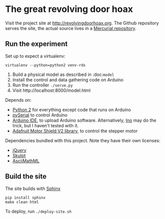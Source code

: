 # The great revolving door hoax #

Visit the project site at http://revolvingdoorhoax.org. The Github repository serves the site, the actual source lives in a [Mercurial repository].

## Run the experiment ##

Set up to expect a virtualenv:

```
virtualenv --python=python2 venv-rdx
```

1. Build a physical model as described in :doc:`model`
2. Install the control and data gathering code on Arduino
3. Run the controller `./serve.py`
4. Visit http://localhost:8000/model.html

Depends on:

* [Python 2] for everything except code that runs on Arduino
* [pySerial] to control Arduino
* [Arduino IDE], to upload Arduino software. Alternatively, [Ino] may do the trick, but I haven't
    tested with it.
* [Adafruit Motor Shield V2 library], to control the stepper motor

Dependencies bundled with this project. Note they have their own licenses:

* [jQuery]
* [Skulpt]
* [AsciiMathML]

## Build the site ##

The site builds with [Sphinx]

```
pip install sphinx
make clean html
```

To deploy, run `./deploy-site.sh`

[Mercurial repository]: https://bitbucket.org/julfers/revolvingdoorhoax
[Python 2]: https://www.python.org/
[Sphinx]: http://sphinx-doc.org/latest/install.html
[pySerial]: http://pyserial.sourceforge.net/
[Arduino IDE]: http://arduino.cc/en/main/software
[Ino]: http://inotool.org/
[Adafruit Motor Shield V2 library]: https://learn.adafruit.com/adafruit-motor-shield-v2-for-arduino/library-reference
[jQuery]: http://jquery.com/
[Skulpt]: http://www.skulpt.org/
[AsciiMathML]: http://asciimath.org/
